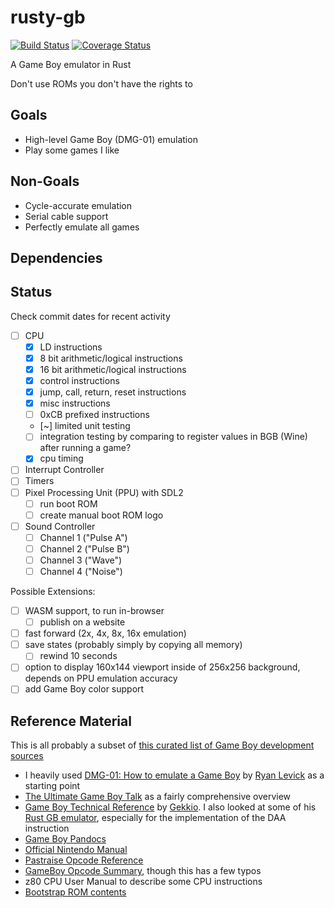 # rusty-gb
[![Build Status](https://github.com/GarrettFechter/rusty-gb/actions/workflows/build.yml/badge.svg?branch=master)](https://github.com/GarrettFechter/rusty-gb/actions/workflows/build.yml)
[![Coverage Status](https://coveralls.io/repos/github/GarrettFechter/rusty-gb/badge.svg?kill_cache=pls)](https://coveralls.io/github/GarrettFechter/rusty-gb)

A Game Boy emulator in Rust

Don't use ROMs you don't have the rights to

## Goals
* High-level Game Boy (DMG-01) emulation
* Play some games I like

## Non-Goals
* Cycle-accurate emulation
* Serial cable support
* Perfectly emulate all games

## Dependencies

## Status
Check commit dates for recent activity

- [ ] CPU
  - [x] LD instructions
  - [x] 8 bit arithmetic/logical instructions
  - [x] 16 bit arithmetic/logical instructions
  - [x] control instructions
  - [x] jump, call, return, reset instructions
  - [x] misc instructions
  - [ ] 0xCB prefixed instructions
  - [~] limited unit testing
  - [ ] integration testing by comparing to register values in BGB (Wine) after running a game?
  - [x] cpu timing
- [ ] Interrupt Controller
- [ ] Timers
- [ ] Pixel Processing Unit (PPU) with SDL2
  - [ ] run boot ROM
  - [ ] create manual boot ROM logo
- [ ] Sound Controller
  - [ ] Channel 1 ("Pulse A")
  - [ ] Channel 2 ("Pulse B")
  - [ ] Channel 3 ("Wave")
  - [ ] Channel 4 ("Noise")

Possible Extensions:
- [ ] WASM support, to run in-browser
  - [ ] publish on a website
- [ ] fast forward (2x, 4x, 8x, 16x emulation)
- [ ] save states (probably simply by copying all memory)
  - [ ] rewind 10 seconds
- [ ] option to display 160x144 viewport inside of 256x256 background, depends on PPU emulation accuracy
- [ ] add Game Boy color support

## Reference Material
This is all probably a subset of [this curated list of Game Boy development sources](https://gbdev.io/list.html)
* I heavily used [DMG-01: How to emulate a Game Boy](https://blog.ryanlevick.com/DMG-01/public/book/) by [Ryan Levick](https://github.com/rylev) as a starting point
* [The Ultimate Game Boy Talk](https://youtu.be/HyzD8pNlpwI) as a fairly comprehensive overview
* [Game Boy Technical Reference](https://gekkio.fi/files/gb-docs/gbctr.pdf) by [Gekkio](https://github.com/Gekkio). I also looked at some of his [Rust GB emulator](https://github.com/Gekkio/mooneye-gb), especially for the implementation of the DAA instruction
* [Game Boy Pandocs](https://gbdev.io/pandocs/)
* [Official Nintendo Manual](https://ia803208.us.archive.org/9/items/GameBoyProgManVer1.1/GameBoyProgManVer1.1.pdf)
* [Pastraise Opcode Reference](https://www.pastraiser.com/cpu/gameboy/gameboy_opcodes.html)
* [GameBoy Opcode Summary](http://www.devrs.com/gb/files/opcodes.html), though this has a few typos
* z80 CPU User Manual to describe some CPU instructions
* [Bootstrap ROM contents](https://gbdev.gg8.se/wiki/articles/Gameboy_Bootstrap_ROM)
